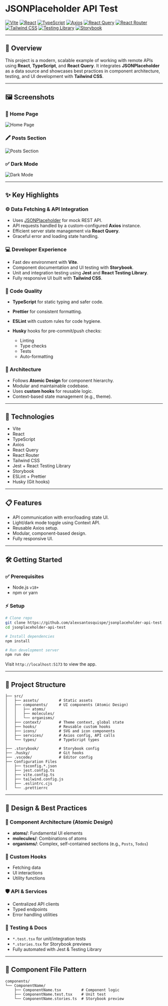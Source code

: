 # JSONPlaceholder API Test

[![Vite](https://img.shields.io/badge/Vite-646CFF?style=for-the-badge\&logo=vite\&logoColor=white)](https://vitejs.dev/)
[![React](https://img.shields.io/badge/React-20232A?style=for-the-badge\&logo=react\&logoColor=61DAFB)](https://react.dev/)
[![TypeScript](https://img.shields.io/badge/TypeScript-3178C6?style=for-the-badge\&logo=typescript\&logoColor=white)](https://www.typescriptlang.org/)
[![Axios](https://img.shields.io/badge/Axios-5A29E4?style=for-the-badge\&logo=axios\&logoColor=white)](https://axios-http.com/)
[![React Query](https://img.shields.io/badge/React_Query-FF4154?style=for-the-badge\&logo=react-query\&logoColor=white)](https://tanstack.com/query/latest)
[![React Router](https://img.shields.io/badge/React_Router-CA4245?style=for-the-badge\&logo=react-router\&logoColor=white)](https://reactrouter.com/)
[![Tailwind CSS](https://img.shields.io/badge/TailwindCSS-06B6D4?style=for-the-badge\&logo=tailwindcss\&logoColor=white)](https://tailwindcss.com/)
[![Testing Library](https://img.shields.io/badge/Testing_Library-E33332?style=for-the-badge\&logo=testing-library\&logoColor=white)](https://testing-library.com/)
[![Storybook](https://img.shields.io/badge/Storybook-FF4785?style=for-the-badge\&logo=storybook\&logoColor=white)](https://storybook.js.org/)

---

## 📌 Overview

This project is a modern, scalable example of working with remote APIs using **React**, **TypeScript**, and **React Query**. It integrates **JSONPlaceholder** as a data source and showcases best practices in component architecture, testing, and UI development with **Tailwind CSS**.

---

## 🖼️ Screenshots

### 📍 Home Page

![Home Page](./screenshots/home.png)

### 🖍️ Posts Section

![Posts Section](./screenshots/posts.png)

### ✅ Dark Mode

![Dark Mode](./screenshots/dark-mode.png)

---

## ✨ Key Highlights

### ⚙️ Data Fetching & API Integration

* Uses [JSONPlaceholder](https://jsonplaceholder.typicode.com/) for mock REST API.
* API requests handled by a custom-configured **Axios** instance.
* Efficient server state management via **React Query**.
* Graceful error and loading state handling.

### 💻 Developer Experience

* Fast dev environment with **Vite**.
* Component documentation and UI testing with **Storybook**.
* Unit and integration testing using **Jest** and **React Testing Library**.
* Fully responsive UI built with **Tailwind CSS**.

### 🧼 Code Quality

* **TypeScript** for static typing and safer code.
* **Prettier** for consistent formatting.
* **ESLint** with custom rules for code hygiene.
* **Husky** hooks for pre-commit/push checks:

  * Linting
  * Type checks
  * Tests
  * Auto-formatting

### 🧱 Architecture

* Follows **Atomic Design** for component hierarchy.
* Modular and maintainable codebase.
* Uses **custom hooks** for reusable logic.
* Context-based state management (e.g., theme).

---

## 🚀 Technologies

* Vite
* React
* TypeScript
* Axios
* React Query
* React Router
* Tailwind CSS
* Jest + React Testing Library
* Storybook
* ESLint + Prettier
* Husky (Git hooks)

---

## 📋 Features

* API communication with error/loading state UI.
* Light/dark mode toggle using Context API.
* Reusable Axios setup.
* Modular, component-based design.
* Fully responsive UI.

---

## 🛠 Getting Started

### ✅ Prerequisites

* Node.js `v18+`
* npm or yarn

### ⚡ Setup

```bash
# Clone repo
git clone https://github.com/alexsantosquispe/jsonplaceholder-api-test.git
cd jsonplaceholder-api-test

# Install dependencies
npm install

# Run development server
npm run dev
```

Visit `http://localhost:5173` to view the app.

---

## 🦾 Project Structure

```
├── src/
│   ├── assets/         # Static assets
│   ├── components/     # UI components (Atomic Design)
│   │   ├── atoms/
│   │   ├── molecules/
│   │   └── organisms/
│   ├── context/        # Theme context, global state
│   ├── hooks/          # Reusable custom hooks
│   ├── icons/          # SVG and icon components
│   ├── services/       # Axios config, API calls
│   └── types/          # TypeScript types
│
├── .storybook/         # Storybook config
├── .husky/             # Git hooks
├── .vscode/            # Editor config
├── Configuration Files
│   ├── tsconfig.*.json
│   ├── jest.config.ts
│   ├── vite.config.ts
│   ├── tailwind.config.js
│   ├── .eslintrc.cjs
│   └── .prettierrc
```

---

## 🧠 Design & Best Practices

### 📆 Component Architecture (Atomic Design)

* **atoms/**: Fundamental UI elements
* **molecules/**: Combinations of atoms
* **organisms/**: Complex, self-contained sections (e.g., `Posts`, `Todos`)

### 🧹 Custom Hooks

* Fetching data
* UI interactions
* Utility functions

### 🛡 API & Services

* Centralized API clients
* Typed endpoints
* Error handling utilities

### 🧪 Testing & Docs

* `*.test.tsx` for unit/integration tests
* `*.stories.tsx` for Storybook previews
* Fully automated with Jest & Testing Library

---

## 📁 Component File Pattern

```
components/
└── ComponentName/
    ├── ComponentName.tsx         # Component logic
    ├── ComponentName.test.tsx    # Unit test
    └── ComponentName.stories.ts  # Storybook preview
```
